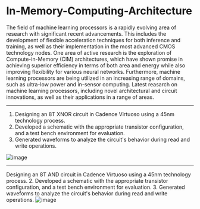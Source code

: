# In-Memory-Computing-Architecture
The field of machine learning processors is a rapidly evolving area of  research with significant recent advancements. This includes the development of flexible acceleration techniques for both inference and training, as well as their implementation in the most advanced CMOS technology nodes. One area of active research is the exploration of Compute-in-Memory (CIM) architectures, which have shown promise in achieving superior efficiency in terms of both area and energy while also improving flexibility for various neural networks. Furthermore, machine learning processors are being  utilized in an increasing range of domains, such as ultra-low power and in-sensor computing. Latest reasarch on machine learning processors, including novel architectural and circuit innovations, as well as their applications in a range of areas.
***********************************************
1. Designing an 8T XNOR circuit in Cadence Virtuoso using a 45nm technology process.
2. Developed a schematic with the appropriate transistor configuration, and a test bench environment for evaluation.
3. Generated waveforms to analyze the circuit's behavior during read and write operations.

![image](https://github.com/kavyareddy-111/In-Memory-Computing-Architecture/assets/92165955/63229074-e823-41dc-93f7-fcd7367fced5)

***************************************************
Designing an 8T AND circuit in Cadence Virtuoso using a 45nm technology process.
2. Developed a schematic with the appropriate transistor configuration, and a test bench environment for evaluation.
3. Generated waveforms to analyze the circuit's behavior during read and write operations.
![image](https://github.com/kavyareddy-111/In-Memory-Computing-Architecture/assets/92165955/0f1a293c-250d-4d2f-9293-03fc8a80cbf9)

